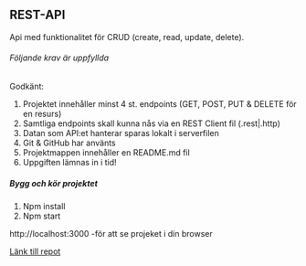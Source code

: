 ## REST-API 
Api med funktionalitet för CRUD (create, read, update, delete). 

###### Följande krav är uppfyllda
Godkänt:
1) Projektet innehåller minst 4 st. endpoints (GET, POST, PUT & DELETE för en resurs)
2) Samtliga endpoints skall kunna nås via en REST Client fil (.rest|.http)
3) Datan som API:et hanterar sparas lokalt i serverfilen
4) Git & GitHub har använts
5) Projektmappen innehåller en README.md fil
6) Uppgiften lämnas in i tid!

##### Bygg och kör projektet  
1) Npm install 
2) Npm start 

http://localhost:3000 -för att se projeket i din browser 

[Länk till repot]()
